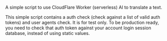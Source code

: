 A simple script to use CloudFlare Worker (serverless) AI to translate a text. 

This simple script contains a auth check (check against a list of valid auth tokens) and user agents check.
It is for test only.
To be production ready, you need to check that auth token against your account login session database, instead of using static values.
